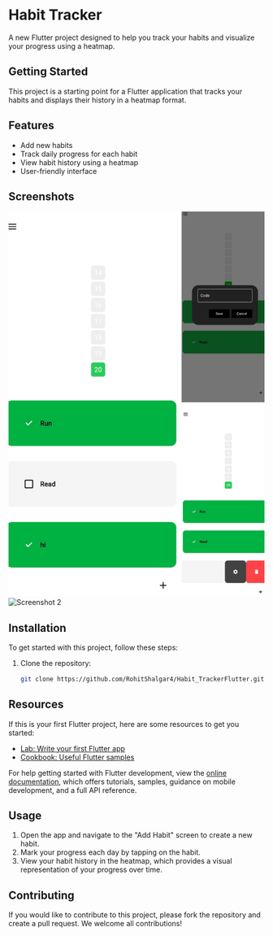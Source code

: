 # Habit Tracker

A new Flutter project designed to help you track your habits and visualize your progress using a heatmap.

## Getting Started

This project is a starting point for a Flutter application that tracks your habits and displays their history in a heatmap format.

## Features

- Add new habits
- Track daily progress for each habit
- View habit history using a heatmap
- User-friendly interface

## Screenshots

![Screenshot 1](images/light.png)
![Screenshot 2](dark.png)

## Installation

To get started with this project, follow these steps:

1. Clone the repository:
    ```bash
    git clone https://github.com/RohitShalgar4/Habit_TrackerFlutter.git
    ```

## Resources

If this is your first Flutter project, here are some resources to get you started:

- [Lab: Write your first Flutter app](https://docs.flutter.dev/get-started/codelab)
- [Cookbook: Useful Flutter samples](https://docs.flutter.dev/cookbook)

For help getting started with Flutter development, view the [online documentation](https://docs.flutter.dev/), which offers tutorials, samples, guidance on mobile development, and a full API reference.

## Usage

1. Open the app and navigate to the "Add Habit" screen to create a new habit.
2. Mark your progress each day by tapping on the habit.
3. View your habit history in the heatmap, which provides a visual representation of your progress over time.

## Contributing

If you would like to contribute to this project, please fork the repository and create a pull request. We welcome all contributions!
